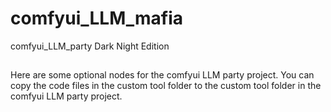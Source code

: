 # comfyui_LLM_mafia
comfyui_LLM_party Dark Night Edition

##
Here are some optional nodes for the comfyui LLM party project. You can copy the code files in the custom tool folder to the custom tool folder in the comfyui LLM party project.